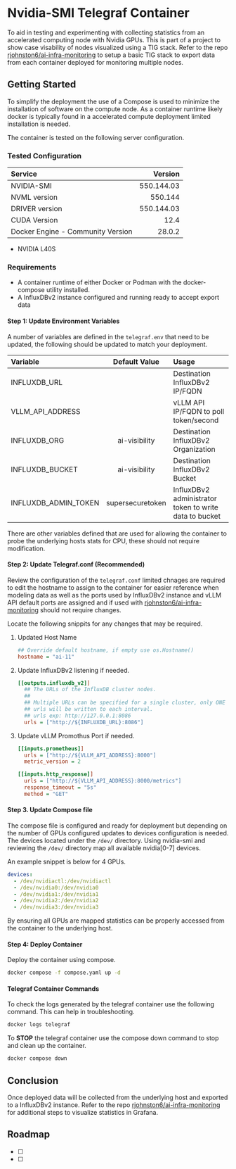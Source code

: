 <!-- About Project -->
# Nvidia-SMI Telegraf Container
To aid in testing and experimenting with collecting statistics from an accelerated computing node with Nvidia GPUs. This is part of a project to show case visability of nodes visualized using a TIG stack. Refer to the repo [rjohnston6/ai-infra-monitoring][1] to setup a basic TIG stack to export data from each container deployed for monitoring multiple nodes.
 
<!-- Getting Started -->
## Getting Started
To simplify the deployment the use of a Compose is used to minimize the installation of software on the compute node. As a container runtime likely docker is typically found in a accelerated compute deployment limited installation is needed.

The container is tested on the following server configuration.

### Tested Configuration
| Service | Version |
| :-- | --: |
| NVIDIA-SMI | 550.144.03 |
| NVML version | 550.144 |
| DRIVER version | 550.144.03 |
| CUDA Version | 12.4 |
| Docker Engine - Community Version | 28.0.2 |


- NVIDIA L40S

### Requirements
- A container runtime of either Docker or Podman with the docker-compose utility installed.
- A InfluxDBv2 instance configured and running ready to accept export data

#### Step 1: Update Environment Variables
A number of variables are defined in the `telegraf.env` that need to be updated, the following should be updated to match your deployment.

| Variable | Default Value | Usage |
| :-- | :--: | :-- |
| INFLUXDB_URL | | Destination InfluxDBv2 IP/FQDN |
| VLLM_API_ADDRESS | | vLLM API IP/FQDN to poll token/second |
| INFLUXDB_ORG | ai-visibility | Destination InfluxDBv2 Organization |
| INFLUXDB_BUCKET | ai-visibility | Destination InfluxDBv2 Bucket |
| INFLUXDB_ADMIN_TOKEN | supersecuretoken | InfluxDBv2 administrator token to write data to bucket |

There are other variables defined that are used for allowing the container to probe the underlying hosts stats for CPU, these should not require modification.

#### Step 2: Update Telegraf.conf (Recommended)
Review the configuration of the `telegraf.conf` limited chnages are required to edit the hostname to assign to the container for easier reference when modeling data as well as the ports used by InfluxDBv2 instance and vLLM API default ports are assigned and if used with [rjohnston6/ai-infra-monitoring][1] should not require changes.

Locate the following snippits for any changes that may be required.

1. Updated Host Name
   ```ini
   ## Override default hostname, if empty use os.Hostname()
   hostname = "ai-11"
   ```
2. Update InfluxDBv2 listening if needed.
   ```ini
   [[outputs.influxdb_v2]]
     ## The URLs of the InfluxDB cluster nodes.
     ##
     ## Multiple URLs can be specified for a single cluster, only ONE of the
     ## urls will be written to each interval.
     ## urls exp: http://127.0.0.1:8086
     urls = ["http://${INFLUXDB_URL}:8086"]
   ```
3. Update vLLM Promothus Port if needed.
   ```ini
   [[inputs.prometheus]]
     urls = ["http://${VLLM_API_ADDRESS}:8000"]
     metric_version = 2

   [[inputs.http_response]]
     urls = ["http://${VLLM_API_ADDRESS}:8000/metrics"]
     response_timeout = "5s"
     method = "GET"
   ```

#### Step 3. Update Compose file
The compose file is configured and ready for deployment but depending on the number of GPUs configured updates to devices configuration is needed. The devices located under the `/dev/` directory. Using nvidia-smi and reviewing the `/dev/` directory map all available nvidia[0-7] devices.

An example snippet is below for 4 GPUs.
```yaml
devices:
  - /dev/nvidiactl:/dev/nvidiactl
  - /dev/nvidia0:/dev/nvidia0
  - /dev/nvidia1:/dev/nvidia1
  - /dev/nvidia2:/dev/nvidia2
  - /dev/nvidia3:/dev/nvidia3
```

By ensuring all GPUs are mapped statistics can be properly accessed from the container to the underlying host.

#### Step 4: Deploy Container
Deploy the container using compose.
```bash
docker compose -f compose.yaml up -d
```

#### Telegraf Container Commands

To check the logs generated by the telegraf container use the following command. This can help in troubleshooting.
```bash
docker logs telegraf
```
To **STOP** the telegraf container use the compose down command to stop and clean up the container.
```bash
docker compose down
```

## Conclusion
Once deployed data will be collected from the underlying host and exported to a InfluxDBv2 instance. Refer to the repo [rjohnston6/ai-infra-monitoring][1] for additional steps to visualize statistics in Grafana.

<!-- Roadmap -->
## Roadmap
- [ ] 
- [ ] 
<!-- MARKDOWN LINKS & IMAGES -->
<!-- https://www.markdownguide.org/basic-syntax/#reference-style-links -->
[1]: https://github.com/rjohnston6/ai-infra-monitoring

